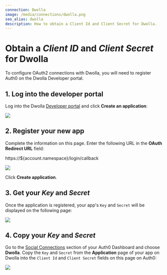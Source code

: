 ```yaml
---
connection: Dwolla
image: /media/connections/dwolla.png
seo_alias: dwolla
description: How to obtain a Client Id and Client Secret for Dwolla.
---
```


# Obtain a *Client ID* and *Client Secret* for Dwolla

To configure OAuth2 connections with Dwolla, you will need to register Auth0 on the Dwolla Developer portal.

## 1. Log into the developer portal

Log into the Dwolla [Developer portal](https://uat.dwolla.com/applications) and click **Create an application**:

![](/media/articles/connections/social/dwolla/dwolla-1.png)

## 2. Register your new app

Complete the information on this page. Enter the following URL in the **OAuth Redirect URL** field:

  https://${account.namespace}/login/callback

![](/media/articles/connections/social/dwolla/dwolla-2.png)

Click **Create application**.

## 3. Get your *Key* and *Secret*

Once the application is registered, your app's `Key` and `Secret` will be displayed on the following page:

![](/media/articles/connections/social/dwolla/dwolla-3.png)

## 4. Copy your *Key* and *Secret*

Go to the [Social Connections](${manage_url}/#/connections/social) section of your Auth0 Dashboard and choose **Dwolla**. Copy the `Key` and `Secret` from the **Application** page of your app on Dwolla into the `Client Id` and `Client Secret` fields on this page on Auth0:

![](/media/articles/connections/social/dwolla/dwolla-4.png)
